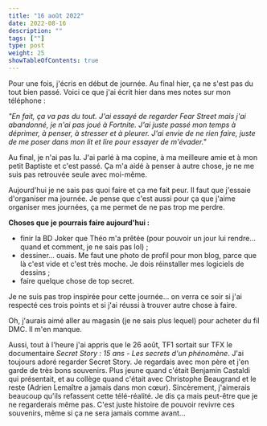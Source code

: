 ```yaml
---
title: "16 août 2022"
date: 2022-08-16
description: ""
tags: [""]
type: post
weight: 25
showTableOfContents: true
---
```


Pour une fois, j'écris en début de journée. Au final hier, ça ne s'est pas du tout bien passé. Voici ce que j'ai écrit hier dans mes notes sur mon téléphone :

*"En fait, ça va pas du tout. J'ai essayé de regarder Fear Street mais j'ai abandonné, je n'ai pas joué à Fortnite. J'ai juste passé mon temps à déprimer, à penser, à stresser et à pleurer. J'ai envie de ne rien faire, juste de me poser dans mon lit et lire pour essayer de m'évader."*

Au final, je n'ai pas lu. J'ai parlé à ma copine, à ma meilleure amie et à mon petit Baptiste et c'est passé. Ça m'a aidé à penser à autre chose, je ne me suis pas retrouvée seule avec moi-même.

Aujourd'hui je ne sais pas quoi faire et ça me fait peur. Il faut que j'essaie d'organiser ma journée. Je pense que c'est aussi pour ça que j'aime organiser mes journées, ça me permet de ne pas trop me perdre.

**Choses que je pourrais faire aujourd'hui :**
- finir la BD Joker que Théo m'a prêtée (pour pouvoir un jour lui rendre... quand et comment, je ne sais pas lol) ;
- dessiner... ouais. Me faut une photo de profil pour mon blog, parce que là c'est vide et c'est très moche. Je dois réinstaller mes logiciels de dessins ;
- faire quelque chose de top secret.


Je ne suis pas trop inspirée pour cette journée... on verra ce soir si j'ai respecté ces trois points et si j'ai réussi à trouver autre chose à faire.

Oh, j'aurais aimé aller au magasin (je ne sais plus lequel) pour acheter du fil DMC. Il m'en manque.

Aussi, tout à l'heure j'ai appris que le 26 août, TF1 sortait sur TFX le documentaire *Secret Story : 15 ans - Les secrets d'un phénomène*. J'ai toujours adoré regarder Secret Story. Je regardais avec mon père et j'en garde de très bons souvenirs. Plus jeune quand c'était Benjamin Castaldi qui présentait, et au collège quand c'était avec Christophe Beaugrand et le reste (Adrien Lemaître a jamais dans mon cœur). Sincèrement, j'aimerais beaucoup qu'ils refassent cette télé-réalité. Je dis ça mais peut-être que je ne regarderais même pas. C'est juste histoire de pouvoir revivre ces souvenirs, même si ça ne sera jamais comme avant...